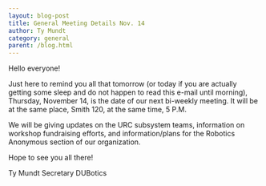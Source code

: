 ```yaml
---
layout: blog-post
title: General Meeting Details Nov. 14
author: Ty Mundt
category: general
parent: /blog.html
---
```


Hello everyone!

Just here to remind you all that tomorrow (or today if you are actually getting some sleep and do not happen to read this e-mail until morning), Thursday, November 14, is the date of our next bi-weekly meeting. It will be at the same place, Smith 120, at the same time, 5 P.M.

We will be giving updates on the URC subsystem teams, information on workshop fundraising efforts, and information/plans for the Robotics Anonymous section of our organization.

<!--more-->

Hope to see you all there!

Ty Mundt
Secretary
DUBotics